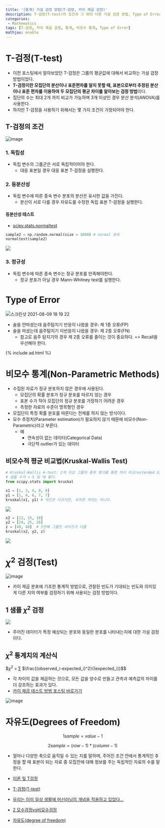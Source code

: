 ```yaml
---
title: '[통계] 가설 검정 방법(T-검정, 카이 제곱 검정)'
description: T-검정(T-test)의 조건과 그 외의 다른 가설 검정 방법, Type of Error의 구분, 카이 제곱 검정의 목적과 사용 예시, 모수통계와 비모수통계의 차이
categories:
 - Mathematics
tags: [T-검정, 카이 제곱 검정, 통계, 비모수 통계, Type of Error]
mathjax: enable
---
```


# T-검정(T-test)
- 이전 포스팅에서 알아보았던 T-검정은 그룹의 평균값에 대해서 비교하는 가설 검정 방법이었다.
- **T-검정이란 모집단의 분산이나 표준편차를 알지 못할 때, 표본으로부터 추정된 분산이나 표준 편차를 이용하여 두 모집단의 평균 차이를 알아보는 검정 방법**이다.
- 집단의 수는 최대 2개 까지 비교가 가능하며 3개 이상인 경우 분산 분석(ANOVA)를 사용한다.
- 하지만 T-검정을 사용하기 위해서는 몇 가지 조건이 가정되어야 한다.


## T-검정의 조건

![image](https://user-images.githubusercontent.com/79494088/145703109-baffb780-e16d-4b53-8ca0-f414708f0a92.png)

### 1. 독립성
- 독립 변수의 그룹군은 서로 독립적이어야 한다.
	- 대응 표본일 경우 대응 표본 T-검정을 실행한다.

### 2. 등분산성
- 독립 변수에 따른 종속 변수 분포의 분산은 유사한 값을 가진다.
	- 분산이 서로 다를 경우 자유도를 수정한 독립 표본 T-검정을 실행한다.

#### 등분산성 테스트
- [scipy.stats.normaltest](https://docs.scipy.org/doc/scipy/reference/generated/scipy.stats.normaltest.html#scipy-stats-normaltest)

```python
sample2 = np.random.normal(size = 1000) # normal 분포
normaltest(sample2)
```

![](https://images.velog.io/images/6mini/post/21c64580-e823-4c20-ad2e-721a7291e8ff/%E1%84%89%E1%85%B3%E1%84%8F%E1%85%B3%E1%84%85%E1%85%B5%E1%86%AB%E1%84%89%E1%85%A3%E1%86%BA%202021-07-16%2015.43.14.png)

### 3. 정규성
- 독립 변수에 따른 종속 변수는 정규 분포를 만족해야한다.
	- 정규 분포가 아닐 경우 Mann-Whitney test를 실행한다.

# Type of Error

![스크린샷 2021-08-09 18 19 22](https://user-images.githubusercontent.com/79494088/128684730-18653a54-fe1c-4cf0-a045-ee7977f15bd9.png)

- 술을 안마셨는데 음주탐지기 반응이 나왔을 경우: 제 1종 오류(FP)
- 술을 마셨는데 음주탐지기 미반응이 나왔을 경우: 제 2종 오류(FN)
	- 참고로 음주 탐지기의 경우 제 2종 오류를 줄이는 것이 중요하다. => Recall을 우선해야 한다.

{% include ad.html %}

# 비모수 통계(Non-Parametric Methods)
- 수집된 자료가 정규 분포하지 않은 경우에 사용된다.
	- 모집단의 확률 분포가 정규 분포를 따르지 않는 경우
	- 표본 수가 작아 모집단의 정규 분포를 가정하기 어려운 경우
	- 측정한 자료의 수준이 명목형인 경우
- 모집단이 특정 확률 분포를 따른다는 전제를 하지 않는 방식이다.
- 모수 추정치(Parameter estimation)가 필요하지 않기 때문에 비모수(Non-Parametric)라고 부른다.
	- 예
		- 연속성이 없는 데이터(Categorical Data)
		- 극단적 outlier가 있는 데이터

## 비모수적 평균 비교법(Kruskal-Wallis Test)

```python
# Kruskal-Wallis H-test: 2개 이상 그룹의 중위 랭크를 통한 차이 비교(extended X2)
# 샘플 수가 > 5 일 때 좋다.
from scipy.stats import kruskal

x1 = [1, 3, 4, 8, 9]
y1 = [1, 4, 6, 7, 7]
kruskal(x1, y1) # 약간은 다르지만, 유의한 차이는 아니다.
```

![](https://images.velog.io/images/6mini/post/3a233382-ee70-40db-a815-40f84b5b74af/%E1%84%89%E1%85%B3%E1%84%8F%E1%85%B3%E1%84%85%E1%85%B5%E1%86%AB%E1%84%89%E1%85%A3%E1%86%BA%202021-07-16%2015.57.52.png)

```python
x2 = [12, 15, 18]
y2 = [24, 25, 26]
z = [40, 40]  # 3번째 그룹은 사이즈가 다름
kruskal(x2, y2, z)
```

![](https://images.velog.io/images/6mini/post/87ae30e8-4151-4b4f-b3fc-5a73c586bad3/%E1%84%89%E1%85%B3%E1%84%8F%E1%85%B3%E1%84%85%E1%85%B5%E1%86%AB%E1%84%89%E1%85%A3%E1%86%BA%202021-07-16%2015.58.08.png)

# $\chi^2$ 검정(Test)

![image](https://user-images.githubusercontent.com/79494088/145704201-80e0240c-f9db-420b-90a4-1b66bda86928.png)

- 카이 제곱 분포에 기초한 통계적 방법으로, 관찰된 빈도가 기대되는 빈도와 의미있게 다른 지의 여부를 검정하기 위해 사용되는 검정 방법이다.

## 1 샘플 $\chi^2$ 검정

![](https://images.velog.io/images/6mini/post/beaf6070-f2ab-4aed-acbb-c2250f1bd2ae/%E1%84%89%E1%85%B3%E1%84%8F%E1%85%B3%E1%84%85%E1%85%B5%E1%86%AB%E1%84%89%E1%85%A3%E1%86%BA%202021-07-16%2016.03.25.png)

 - 주어진 데이터가 특정 예상되는 분포와 동일한 분포를 나타내는지에 대한 가설 검정이다.

## $\chi^2$ 통계치의 계산식

$$\chi^2$ = $\sum$ $\frac{(observed_i-expected_i)^2}{(expected_i)}$$

- 각 차이의 값을 제곱하는 것으로, 모든 값을 양수로 만들고 관측과 예측값의 차이를 더 강조하는 효과가 있다.
- [카이 제곱 테스트 방법 포스팅 바로가기](https://6mini.github.io/did%20unknown/2021/07/16/didunk3/)

![image](https://user-images.githubusercontent.com/79494088/145704143-0f6be7da-d53e-45bf-b620-0cde424993b0.png)

# 자유도(Degrees of Freedom)

$$1 sample = value -1$$

$$2 sample = (row - 1) * (column - 1)$$

- 얼마나 다양한 축으로 움직일 수 있는 지를 말하며, 주어진 조건 안에서 통계적인 추정을 할 때 표본이 되는 자료 중 모집잔에 대해 정보를 주는 독립적인 자료의 수를 말한다.


- [이론 및 T검정](http://www.incodom.kr/이론_및_T검정)
- [T-검정(T-test)](https://velog.io/@rsj9987/T-검정)
- [우리는 이미 일상 생활에 머신러닝의 개념을 적용하고 있었다…](https://www.andrewahn.co/product/using-ml-concepts-in-real-life/)
- [2 모수검정vs비모수검정](https://m.blog.naver.com/nlboman/23354659)
- [자유도(degree of freedom)](https://www.scienceall.com/자유도degree-of-freedom-2/)